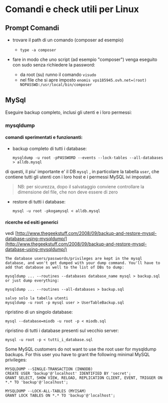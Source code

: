 
Comandi e check utili per Linux
===============================


Prompt Comandi
---------------

- trovare il path di un comando (composer ad esempio)
    + `type -a composer`

- fare in modo che uno script (ad esempio "composer") venga eseguito con sudo senza richiedere la password:
    + da root (su) runno il comando `visudo`
    + nel file che si apre imposto `enomis vps185945.ovh.net=(root) NOPASSWD:/usr/local/bin/composer`



MySql
-----

Eseguire backup completo, inclusi gli utenti e i loro permessi:

### mysqldump

#### comandi sperimentati e funzionanti:

- backup completo di tutti i database:
    
    `mysqldump -u root -pPASSWORD --events --lock-tables --all-databases > alldb.mysql`

di questi, il piu' importante e' il DB `mysql` , in particolare la tabella `user`, che contiene tutti gli utenti con i loro host e i permessi MySQL ivi impostati.

>NB: per sicurezza, dopo il salvataggio conviene controllare la dimensione del file, che non deve essere di zero

- restore di tutti i database:

    `mysql -u root -pkogamysql < alldb.mysql`


#### ricerche ed esiti generici

vedi [http://www.thegeekstuff.com/2008/09/backup-and-restore-mysql-database-using-mysqldump/](http://www.thegeekstuff.com/2008/09/backup-and-restore-mysql-database-using-mysqldump/)

    The database users/passwords/privileges are kept in the mysql database, and won't get dumped with your dump command. You'll have to add that database as well to the list of DBs to dump:
    
    mysqldump ... --routines --databases database_name mysql > backup.sql
    or just dump everything:
    
    mysqldump ... --routines --all-databases > backup.sql

    salvo solo la tabella utenti
    mysqldump -u root -p mysql user > UserTableBackup.sql


ripristino di un singolo database:

    mysql --database=miodb -u root -p < miodb.sql

ripristino di tutti i database presenti sul vecchio server:

    mysql -u root -p < tutti_i_database.sql



Some MySQL customers do not want to use the root user for mysqldump backups. For this user you have to grant the following minimal MySQL privileges:
    
    MYSQLDUMP --SINGLE-TRANSACTION (INNODB)
    CREATE USER 'backup'@'localhost' IDENTIFIED BY 'secret';
    GRANT SELECT, SHOW VIEW, RELOAD, REPLICATION CLIENT, EVENT, TRIGGER ON *.* TO 'backup'@'localhost';

    MYSQLDUMP --LOCK-ALL-TABLES (MYISAM)
    GRANT LOCK TABLES ON *.* TO 'backup'@'localhost';